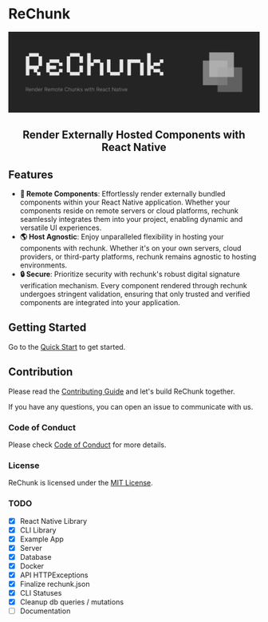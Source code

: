 # ReChunk

<picture>
  <img alt="ReChunk Banner" src="./.github/assets/hero.png">
</picture>

<h2 align="center">Render Externally Hosted Components with React Native</h2>

## Features

- **🚀 Remote Components**: Effortlessly render externally bundled components within your React Native application. Whether your components reside on remote servers or cloud platforms, rechunk seamlessly integrates them into your project, enabling dynamic and versatile UI experiences.
- **🌎 Host Agnostic**: Enjoy unparalleled flexibility in hosting your components with rechunk. Whether it's on your own servers, cloud providers, or third-party platforms, rechunk remains agnostic to hosting environments.
- **🔒 Secure**: Prioritize security with rechunk's robust digital signature verification mechanism. Every component rendered through rechunk undergoes stringent validation, ensuring that only trusted and verified components are integrated into your application.

## Getting Started

Go to the [Quick Start](https://crherman7.github.io/rechunk/) to get started.

## Contribution

Please read the [Contributing Guide](./CONTRIBUTING.md) and let's build ReChunk together.

If you have any questions, you can open an issue to communicate with us.

### Code of Conduct

Please check [Code of Conduct](./CODE_OF_CONDUCT.md) for more details.

### License

ReChunk is licensed under the [MIT License](./LICENSE.md).

### TODO

- [x] React Native Library
- [x] CLI Library
- [x] Example App
- [x] Server
- [x] Database
- [x] Docker
- [x] API HTTPExceptions
- [x] Finalize rechunk.json
- [x] CLI Statuses
- [x] Cleanup db queries / mutations
- [ ] Documentation
